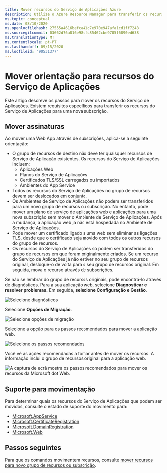 ```yaml
---
title: Mover recursos do Serviço de Aplicações Azure
description: Utilize o Azure Resource Manager para transferir os recursos do Serviço de Aplicações para um novo grupo de recursos ou subscrição.
ms.topic: conceptual
ms.date: 08/10/2020
ms.openlocfilehash: 27555a4616befca41c7e970e947afa1cd1ff7248
ms.sourcegitcommit: 03662d76a816e98cfc85462cbe9705f6890ed638
ms.translationtype: MT
ms.contentlocale: pt-PT
ms.lasthandoff: 09/15/2020
ms.locfileid: "90531377"
---
```

# <a name="move-guidance-for-app-service-resources"></a>Mover orientação para recursos do Serviço de Aplicações

Este artigo descreve os passos para mover os recursos do Serviço de Aplicações. Existem requisitos específicos para transferir os recursos do Serviço de Aplicações para uma nova subscrição.

## <a name="move-across-subscriptions"></a>Mover assinaturas

Ao mover uma Web App através de subscrições, aplica-se a seguinte orientação:

- O grupo de recursos de destino não deve ter quaisquer recursos de Serviço de Aplicação existentes. Os recursos do Serviço de Aplicações incluem:
    - Aplicações Web
    - Planos do Serviço de Aplicações
    - Certificados TLS/SSL carregados ou importados
    - Ambientes do App Service
- Todos os recursos do Serviço de Aplicações no grupo de recursos devem ser deslocados em conjunto.
- Os Ambientes de Serviço de Aplicações não podem ser transferidos para um novo grupo de recursos ou subscrição. No entanto, pode mover um plano de serviço de aplicações web e aplicações para uma nova subscrição sem mover o Ambiente de Serviço de Aplicações. Após a mudança, a aplicação web já não está hospedada no Ambiente de Serviço de Aplicações.
- Pode mover um certificado ligado a uma web sem eliminar as ligações TLS, desde que o certificado seja movido com todos os outros recursos do grupo de recursos.
- Os recursos do Serviço de Aplicações só podem ser transferidos do grupo de recursos em que foram originalmente criados. Se um recurso do Serviço de Aplicações já não estiver no seu grupo de recursos original, desloque-o de volta para o seu grupo de recursos original. Em seguida, mova o recurso através de subscrições.

Se não se lembrar do grupo de recursos originais, pode encontrá-lo através de diagnósticos. Para a sua aplicação web, selecione **Diagnosticar e resolver problemas.** Em seguida, **selecione Configuração e Gestão**.

![Selecione diagnósticos](./media/app-service-move-limitations/select-diagnostics.png)

Selecione **Opções de Migração**.

![Selecione opções de migração](./media/app-service-move-limitations/select-migration.png)

Selecione a opção para os passos recomendados para mover a aplicação web.

![Selecione os passos recomendados](./media/app-service-move-limitations/recommended-steps.png)

Você vê as ações recomendadas a tomar antes de mover os recursos. A informação inclui o grupo de recursos original para a aplicação web.

![A captura de ecrã mostra os passos recomendados para mover os recursos da Microsoft dot Web.](./media/app-service-move-limitations/recommendations.png)

## <a name="move-support"></a>Suporte para movimentação

Para determinar quais os recursos do Serviço de Aplicações que podem ser movidos, consulte o estado de suporte do movimento para:

- [Microsoft.AppService](../move-support-resources.md#microsoftappservice)
- [Microsoft.CertificateRegistration](../move-support-resources.md#microsoftcertificateregistration)
- [Microsoft.DomainRegistration](../move-support-resources.md#microsoftdomainregistration)
- [Microsoft.Web](../move-support-resources.md#microsoftweb)

## <a name="next-steps"></a>Passos seguintes

Para que os comandos movimentem recursos, consulte [mover recursos para novo grupo de recursos ou subscrição](../move-resource-group-and-subscription.md).
